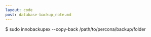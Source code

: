 ```yaml
---
layout: code
post: database-backup_note.md
---
```



$ sudo innobackupex --copy-back /path/to/percona/backup/folder
